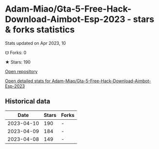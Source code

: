 # Adam-Miao/Gta-5-Free-Hack-Download-Aimbot-Esp-2023 - stars & forks statistics

Stats updated on Apr 2023, 10

☋ Forks: 0

★ Stars: 190

[Open repository](https://github.com/Adam-Miao/Gta-5-Free-Hack-Download-Aimbot-Esp-2023)

[Open detailed stats for Adam-Miao/Gta-5-Free-Hack-Download-Aimbot-Esp-2023](https://reviewgithub.com/rep/Adam-Miao/Gta-5-Free-Hack-Download-Aimbot-Esp-2023)

## Historical data
| Date | Stars | Forks |
|------|-------|-------|
| 2023-04-10 | 190 | - | 
| 2023-04-09 | 184 | - | 
| 2023-04-08 | 149 | - | 

